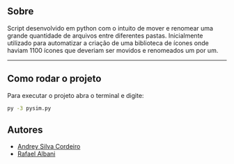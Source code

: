 ## Sobre

Script desenvolvido em python com o intuito de mover e renomear uma grande quantidade de arquivos entre diferentes pastas. Inicialmente utilizado para automatizar a criação de uma biblioteca de ícones onde haviam 1100 ícones que deveriam ser movidos e renomeados um por um.

---
## Como rodar o projeto
Para executar o projeto abra o terminal e digite:

```bash
py -3 pysim.py
```
## Autores
- [Andrey Silva Cordeiro](https://github.com/AndreyCordeiro)
- [Rafael Albani](https://github.com/RafaelAlbani)